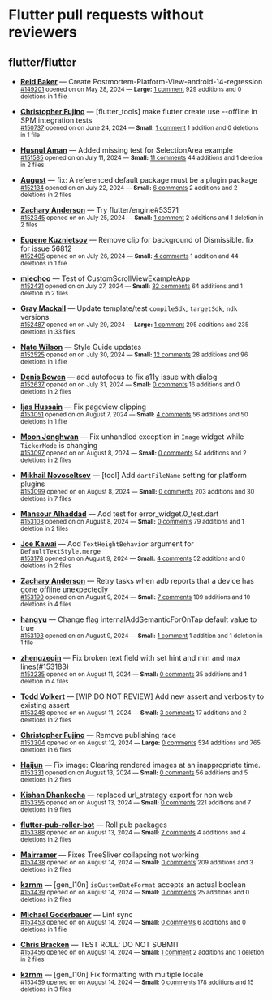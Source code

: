 # Flutter pull requests without reviewers

## flutter/flutter

* **[Reid Baker](https://github.com/reidbaker)** &mdash; Create Postmortem-Platform-View-android-14-regression<br />
    <sub>[#149201](https://github.com/flutter/flutter/pull/149201) opened on on May 28, 2024 &mdash; **Large:** [1 comment](https://github.com/flutter/flutter/pull/149201) 929 additions and 0 deletions in 1 file</sub><br />

* **[Christopher Fujino](https://github.com/christopherfujino)** &mdash; [flutter_tools] make flutter create use --offline in SPM integration tests<br />
    <sub>[#150737](https://github.com/flutter/flutter/pull/150737) opened on on June 24, 2024 &mdash; **Small:** [1 comment](https://github.com/flutter/flutter/pull/150737) 1 addition and 0 deletions in 1 file</sub><br />

* **[Husnul Aman](https://github.com/iam-amanxz)** &mdash; Added missing test for SelectionArea example<br />
    <sub>[#151585](https://github.com/flutter/flutter/pull/151585) opened on on July 11, 2024 &mdash; **Small:** [11 comments](https://github.com/flutter/flutter/pull/151585) 44 additions and 1 deletion in 2 files</sub><br />

* **[August](https://github.com/Gustl22)** &mdash; fix: A referenced default package must be a plugin package<br />
    <sub>[#152134](https://github.com/flutter/flutter/pull/152134) opened on on July 22, 2024 &mdash; **Small:** [6 comments](https://github.com/flutter/flutter/pull/152134) 2 additions and 2 deletions in 2 files</sub><br />

* **[Zachary Anderson](https://github.com/zanderso)** &mdash; Try flutter/engine#53571<br />
    <sub>[#152345](https://github.com/flutter/flutter/pull/152345) opened on on July 25, 2024 &mdash; **Small:** [1 comment](https://github.com/flutter/flutter/pull/152345) 2 additions and 1 deletion in 2 files</sub><br />

* **[Eugene Kuznietsov](https://github.com/qwertylolman)** &mdash; Remove clip for background of Dismissible. fix for issue 56812<br />
    <sub>[#152405](https://github.com/flutter/flutter/pull/152405) opened on on July 26, 2024 &mdash; **Small:** [4 comments](https://github.com/flutter/flutter/pull/152405) 1 addition and 44 deletions in 1 file</sub><br />

* **[miechoo](https://github.com/miechoo)** &mdash; Test of CustomScrollViewExampleApp<br />
    <sub>[#152431](https://github.com/flutter/flutter/pull/152431) opened on on July 27, 2024 &mdash; **Small:** [32 comments](https://github.com/flutter/flutter/pull/152431) 64 additions and 1 deletion in 2 files</sub><br />

* **[Gray Mackall](https://github.com/gmackall)** &mdash; Update template/test `compileSdk`, `targetSdk`, `ndk` versions<br />
    <sub>[#152487](https://github.com/flutter/flutter/pull/152487) opened on on July 29, 2024 &mdash; **Large:** [1 comment](https://github.com/flutter/flutter/pull/152487) 295 additions and 235 deletions in 33 files</sub><br />

* **[Nate Wilson](https://github.com/nate-thegrate)** &mdash; Style Guide updates<br />
    <sub>[#152525](https://github.com/flutter/flutter/pull/152525) opened on on July 30, 2024 &mdash; **Small:** [12 comments](https://github.com/flutter/flutter/pull/152525) 28 additions and 96 deletions in 1 file</sub><br />

* **[Denis Bowen](https://github.com/DBowen33)** &mdash; add autofocus to fix a11y issue with dialog<br />
    <sub>[#152637](https://github.com/flutter/flutter/pull/152637) opened on on July 31, 2024 &mdash; **Small:** [0 comments](https://github.com/flutter/flutter/pull/152637) 16 additions and 0 deletions in 2 files</sub><br />

* **[Ijas Hussain](https://github.com/ijashuzain)** &mdash; Fix pageview clipping<br />
    <sub>[#153051](https://github.com/flutter/flutter/pull/153051) opened on on August 7, 2024 &mdash; **Small:** [4 comments](https://github.com/flutter/flutter/pull/153051) 56 additions and 50 deletions in 1 file</sub><br />

* **[Moon Jonghwan](https://github.com/enihsgnir)** &mdash; Fix unhandled exception in `Image` widget while `TickerMode` is changing<br />
    <sub>[#153097](https://github.com/flutter/flutter/pull/153097) opened on on August 8, 2024 &mdash; **Small:** [0 comments](https://github.com/flutter/flutter/pull/153097) 54 additions and 2 deletions in 2 files</sub><br />

* **[Mikhail Novoseltsev](https://github.com/Sameri11)** &mdash; [tool] Add `dartFileName` setting for platform plugins <br />
    <sub>[#153099](https://github.com/flutter/flutter/pull/153099) opened on on August 8, 2024 &mdash; **Small:** [0 comments](https://github.com/flutter/flutter/pull/153099) 203 additions and 30 deletions in 7 files</sub><br />

* **[Mansour Alhaddad](https://github.com/mansourzaki)** &mdash; Add test for error_widget.0_test.dart<br />
    <sub>[#153103](https://github.com/flutter/flutter/pull/153103) opened on on August 8, 2024 &mdash; **Small:** [0 comments](https://github.com/flutter/flutter/pull/153103) 79 additions and 1 deletion in 2 files</sub><br />

* **[Joe Kawai](https://github.com/kawaijoe)** &mdash; Add `TextHeightBehavior` argument for `DefaultTextStyle.merge`<br />
    <sub>[#153178](https://github.com/flutter/flutter/pull/153178) opened on on August 9, 2024 &mdash; **Small:** [4 comments](https://github.com/flutter/flutter/pull/153178) 52 additions and 0 deletions in 2 files</sub><br />

* **[Zachary Anderson](https://github.com/zanderso)** &mdash; Retry tasks when adb reports that a device has gone offline unexpectedly<br />
    <sub>[#153190](https://github.com/flutter/flutter/pull/153190) opened on on August 9, 2024 &mdash; **Small:** [7 comments](https://github.com/flutter/flutter/pull/153190) 109 additions and 10 deletions in 4 files</sub><br />

* **[hangyu](https://github.com/hangyujin)** &mdash; Change flag internalAddSemanticForOnTap default value to true<br />
    <sub>[#153193](https://github.com/flutter/flutter/pull/153193) opened on on August 9, 2024 &mdash; **Small:** [1 comment](https://github.com/flutter/flutter/pull/153193) 1 addition and 1 deletion in 1 file</sub><br />

* **[zhengzeqin](https://github.com/zeqinjie)** &mdash; Fix broken text field with set hint and min and max lines(#153183)<br />
    <sub>[#153235](https://github.com/flutter/flutter/pull/153235) opened on on August 11, 2024 &mdash; **Small:** [0 comments](https://github.com/flutter/flutter/pull/153235) 35 additions and 1 deletion in 4 files</sub><br />

* **[Todd Volkert](https://github.com/tvolkert)** &mdash; [WIP DO NOT REVIEW] Add new assert and verbosity to existing assert<br />
    <sub>[#153248](https://github.com/flutter/flutter/pull/153248) opened on on August 11, 2024 &mdash; **Small:** [3 comments](https://github.com/flutter/flutter/pull/153248) 17 additions and 2 deletions in 2 files</sub><br />

* **[Christopher Fujino](https://github.com/christopherfujino)** &mdash; Remove publishing race<br />
    <sub>[#153304](https://github.com/flutter/flutter/pull/153304) opened on on August 12, 2024 &mdash; **Large:** [0 comments](https://github.com/flutter/flutter/pull/153304) 534 additions and 765 deletions in 6 files</sub><br />

* **[Haijun](https://github.com/HaijunWei)** &mdash; Fix image: Clearing rendered images at an inappropriate time.<br />
    <sub>[#153331](https://github.com/flutter/flutter/pull/153331) opened on on August 13, 2024 &mdash; **Small:** [0 comments](https://github.com/flutter/flutter/pull/153331) 56 additions and 5 deletions in 2 files</sub><br />

* **[Kishan Dhankecha](https://github.com/kishan-dhankecha)** &mdash; replaced url_stratagy export for non web<br />
    <sub>[#153355](https://github.com/flutter/flutter/pull/153355) opened on on August 13, 2024 &mdash; **Small:** [0 comments](https://github.com/flutter/flutter/pull/153355) 221 additions and 7 deletions in 9 files</sub><br />

* **[flutter-pub-roller-bot](https://github.com/flutter-pub-roller-bot)** &mdash; Roll pub packages<br />
    <sub>[#153388](https://github.com/flutter/flutter/pull/153388) opened on on August 13, 2024 &mdash; **Small:** [2 comments](https://github.com/flutter/flutter/pull/153388) 4 additions and 4 deletions in 2 files</sub><br />

* **[Mairramer](https://github.com/Mairramer)** &mdash; Fixes TreeSliver collapsing not working<br />
    <sub>[#153438](https://github.com/flutter/flutter/pull/153438) opened on on August 14, 2024 &mdash; **Small:** [0 comments](https://github.com/flutter/flutter/pull/153438) 209 additions and 3 deletions in 2 files</sub><br />

* **[kzrnm](https://github.com/kzrnm)** &mdash; [gen_l10n] `isCustomDateFormat` accepts an actual boolean<br />
    <sub>[#153439](https://github.com/flutter/flutter/pull/153439) opened on on August 14, 2024 &mdash; **Small:** [0 comments](https://github.com/flutter/flutter/pull/153439) 25 additions and 0 deletions in 2 files</sub><br />

* **[Michael Goderbauer](https://github.com/goderbauer)** &mdash; Lint sync<br />
    <sub>[#153453](https://github.com/flutter/flutter/pull/153453) opened on on August 14, 2024 &mdash; **Small:** [0 comments](https://github.com/flutter/flutter/pull/153453) 6 additions and 0 deletions in 1 file</sub><br />

* **[Chris Bracken](https://github.com/cbracken)** &mdash; TEST ROLL: DO NOT SUBMIT<br />
    <sub>[#153456](https://github.com/flutter/flutter/pull/153456) opened on on August 14, 2024 &mdash; **Small:** [1 comment](https://github.com/flutter/flutter/pull/153456) 2 additions and 1 deletion in 2 files</sub><br />

* **[kzrnm](https://github.com/kzrnm)** &mdash; [gen_l10n] Fix formatting with multiple locale<br />
    <sub>[#153459](https://github.com/flutter/flutter/pull/153459) opened on on August 14, 2024 &mdash; **Small:** [0 comments](https://github.com/flutter/flutter/pull/153459) 178 additions and 15 deletions in 3 files</sub><br />

